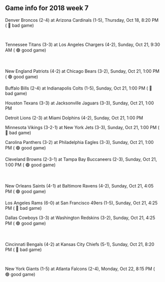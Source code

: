 ## Game info for 2018 week 7
Denver Broncos (2-4) at Arizona Cardinals (1-5), Thursday, Oct 18, 8:20 PM (	:red_circle: bad game)


<br/>

Tennessee Titans (3-3) at Los Angeles Chargers (4-2), Sunday, Oct 21, 9:30 AM (	:green_circle: good game)


<br/>

New England Patriots (4-2) at Chicago Bears (3-2), Sunday, Oct 21, 1:00 PM (	:green_circle: good game)

Buffalo Bills (2-4) at Indianapolis Colts (1-5), Sunday, Oct 21, 1:00 PM (	:red_circle: bad game)

Houston Texans (3-3) at Jacksonville Jaguars (3-3), Sunday, Oct 21, 1:00 PM

Detroit Lions (2-3) at Miami Dolphins (4-2), Sunday, Oct 21, 1:00 PM

Minnesota Vikings (3-2-1) at New York Jets (3-3), Sunday, Oct 21, 1:00 PM (	:red_circle: bad game)

Carolina Panthers (3-2) at Philadelphia Eagles (3-3), Sunday, Oct 21, 1:00 PM (	:green_circle: good game)

Cleveland Browns (2-3-1) at Tampa Bay Buccaneers (2-3), Sunday, Oct 21, 1:00 PM (	:green_circle: good game)


<br/>

New Orleans Saints (4-1) at Baltimore Ravens (4-2), Sunday, Oct 21, 4:05 PM (	:green_circle: good game)

Los Angeles Rams (6-0) at San Francisco 49ers (1-5), Sunday, Oct 21, 4:25 PM (	:red_circle: bad game)

Dallas Cowboys (3-3) at Washington Redskins (3-2), Sunday, Oct 21, 4:25 PM (	:green_circle: good game)


<br/>

Cincinnati Bengals (4-2) at Kansas City Chiefs (5-1), Sunday, Oct 21, 8:20 PM (	:red_circle: bad game)


<br/>

New York Giants (1-5) at Atlanta Falcons (2-4), Monday, Oct 22, 8:15 PM (	:green_circle: good game)


